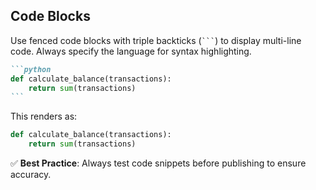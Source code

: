 ## Code Blocks

Use fenced code blocks with triple backticks (` ``` `) to display multi-line code. Always specify the language for syntax highlighting.

````markdown
```python
def calculate_balance(transactions):
    return sum(transactions)
```
````
This renders as:

```python
def calculate_balance(transactions):
    return sum(transactions)
```

✅ **Best Practice**: Always test code snippets before publishing to ensure accuracy.
